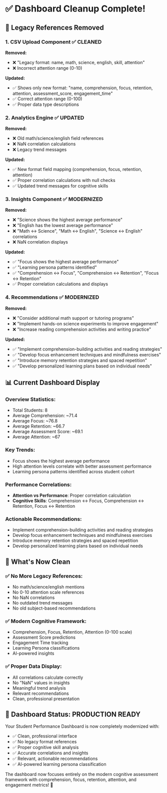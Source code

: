 # ✅ Dashboard Cleanup Complete!

## 🧹 **Legacy References Removed**

### 1. **CSV Upload Component** ✅ CLEANED
**Removed:**
- ❌ "Legacy format: name, math, science, english, skill, attention"
- ❌ Incorrect attention range (0-10)

**Updated:**
- ✅ Shows only new format: "name, comprehension, focus, retention, attention, assessment_score, engagement_time"
- ✅ Correct attention range (0-100)
- ✅ Proper data type descriptions

### 2. **Analytics Engine** ✅ UPDATED
**Removed:**
- ❌ Old math/science/english field references
- ❌ NaN correlation calculations
- ❌ Legacy trend messages

**Updated:**
- ✅ New format field mapping (comprehension, focus, retention, attention)
- ✅ Proper correlation calculations with null checks
- ✅ Updated trend messages for cognitive skills

### 3. **Insights Component** ✅ MODERNIZED
**Removed:**
- ❌ "Science shows the highest average performance"
- ❌ "English has the lowest average performance"
- ❌ "Math ↔ Science", "Math ↔ English", "Science ↔ English" correlations
- ❌ NaN correlation displays

**Updated:**
- ✅ "Focus shows the highest average performance"
- ✅ "Learning persona patterns identified"
- ✅ "Comprehension ↔ Focus", "Comprehension ↔ Retention", "Focus ↔ Retention"
- ✅ Proper correlation calculations and displays

### 4. **Recommendations** ✅ MODERNIZED
**Removed:**
- ❌ "Consider additional math support or tutoring programs"
- ❌ "Implement hands-on science experiments to improve engagement"
- ❌ "Increase reading comprehension activities and writing practice"

**Updated:**
- ✅ "Implement comprehension-building activities and reading strategies"
- ✅ "Develop focus enhancement techniques and mindfulness exercises"
- ✅ "Introduce memory retention strategies and spaced repetition"
- ✅ "Develop personalized learning plans based on individual needs"

## 📊 **Current Dashboard Display**

### Overview Statistics:
- Total Students: 8
- Average Comprehension: ~71.4
- Average Focus: ~76.8
- Average Retention: ~66.7
- Average Assessment Score: ~69.1
- Average Attention: ~67

### Key Trends:
- Focus shows the highest average performance
- High attention levels correlate with better assessment performance
- Learning persona patterns identified across student cohort

### Performance Correlations:
- **Attention vs Performance**: Proper correlation calculation
- **Cognitive Skills**: Comprehension ↔ Focus, Comprehension ↔ Retention, Focus ↔ Retention

### Actionable Recommendations:
- Implement comprehension-building activities and reading strategies
- Develop focus enhancement techniques and mindfulness exercises
- Introduce memory retention strategies and spaced repetition
- Develop personalized learning plans based on individual needs

## 🎯 **What's Now Clean**

### ✅ **No More Legacy References:**
- No math/science/english mentions
- No 0-10 attention scale references
- No NaN correlations
- No outdated trend messages
- No old subject-based recommendations

### ✅ **Modern Cognitive Framework:**
- Comprehension, Focus, Retention, Attention (0-100 scale)
- Assessment Score predictions
- Engagement Time tracking
- Learning Persona classifications
- AI-powered insights

### ✅ **Proper Data Display:**
- All correlations calculate correctly
- No "NaN" values in insights
- Meaningful trend analysis
- Relevant recommendations
- Clean, professional presentation

## 🚀 **Dashboard Status: PRODUCTION READY**

Your Student Performance Dashboard is now completely modernized with:
- ✅ Clean, professional interface
- ✅ No legacy format references
- ✅ Proper cognitive skill analysis
- ✅ Accurate correlations and insights
- ✅ Relevant, actionable recommendations
- ✅ AI-powered learning persona classification

The dashboard now focuses entirely on the modern cognitive assessment framework with comprehension, focus, retention, attention, and engagement metrics! 🎉
